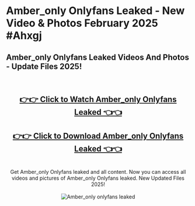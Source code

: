 # Amber_only Onlyfans Leaked - New Video & Photos February 2025 #Ahxgj

<h2>Amber_only Onlyfans Leaked Videos And Photos - Update Files 2025!</h2>
<br>
<div align="center">
<h2><a href="https://links2leaks.com?utm_source=amber_only&utm_medium=git102" rel="nofollow">👉👉 Click to Watch Amber_only Onlyfans Leaked 👈👈</a></h2>
<h2><a href="https://links2leaks.com?utm_source=amber_only&utm_medium=git102" rel="nofollow">👉👉 Click to Download Amber_only Onlyfans Leaked 👈👈</a></h2>
<br>
Get Amber_only Onlyfans leaked and all content. Now you can access all videos and pictures of Amber_only Onlyfans leaked. New Updated Files 2025!
<br>
<br>
<a href="https://links2leaks.com?utm_source=amber_only&utm_medium=git102" rel="nofollow" data-target="animated-image.originalLink"><img src="https://i.ibb.co/Gkj2r4b/banner.png" alt="Amber_only onlyfans leaked" style="max-width: 100%; display: inline-block;" data-target="animated-image.originalImage"></a>
</div>
<br>
